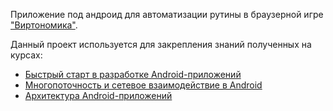 Приложение под андроид для автоматизации рутины в браузерной игре ["Виртономика"](https://virtonomica.ru/).

Данный проект используется для закрепления знаний полученных на курсах:
* [Быстрый старт в разработке Android-приложений](https://www.coursera.org/learn/quick-start-to-android)
* [Многопоточность и сетевое взаимодействие в Android](https://www.coursera.org/learn/android-multithreading-and-network)
* [Архитектура Android-приложений](https://www.coursera.org/learn/android-app-architecture)